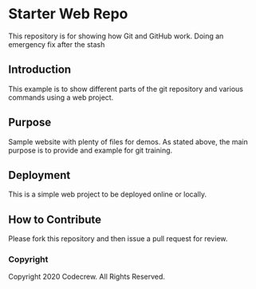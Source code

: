 # Starter Web Repo

This repository is for showing how Git and GitHub work.
Doing an emergency fix after the stash

## Introduction

This example is to show different parts of the git repository and various commands using a web project.

## Purpose

Sample website with plenty of files for demos. As stated above, the main purpose is to provide and example for git training.

## Deployment

This is a simple web project to be deployed online or locally.

## How to Contribute

Please fork this repository and then issue a pull request for review.

### Copyright

Copyright 2020 Codecrew. All Rights Reserved.
